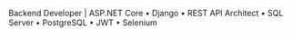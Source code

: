 Backend Developer | ASP.NET Core • Django • REST API Architect • SQL Server • PostgreSQL • JWT • Selenium

<!---
dcm5455/dcm5455 is a ✨ special ✨ repository because its `README.md` (this file) appears on your GitHub profile.
You can click the Preview link to take a look at your changes.
--->
